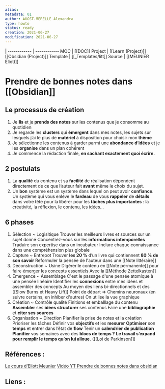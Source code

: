 ```yaml
---
alias:
metadata: 01
author: AUGST-MERELLE Alexandra
type: howto
status: ready
creation: 2021-06-27
modification: 2021-06-27
---
```

 | 
------------ | ------------
MOC | [[DOC]]
Project | [[Learn (Project)]] [[Obsidian (Project)]]
Template | [[_Templates/litt]]
Source | [[MEUNIER Eliott]]
# Prendre de bonnes notes dans [[Obsidian]]
## Le processus de création
1.  Je **lis** et je **prends des notes** sur les contenus que je consomme au quotidien
2.  Je regarde les **clusters** qui **émergent** dans mes notes, les sujets sur lesquels j’ai le plus de **matériel** à disposition pour choisir mon **thème**
3.  Je sélectionne les contenus à garder parmi une **abondance d’idées** et je les **organise** dans un plan cohérent
4.  Je commence la rédaction finale, **en sachant exactement quoi écrire.**

## 2 postulats
1.  La **qualité** du contenu et sa **facilité** de réalisation dépendent directement de ce que l’auteur fait **avant** même le choix du sujet.
2.  Un **bon** système est un système dans lequel on peut avoir **confiance**. Un système qui vous enlève le **fardeau** de vous **rappeler** de **détails** dans votre tête pour la libérer pour les **tâches plus importantes** : la créativité, la réflexion, le contenu, les idées…

## 6 phases
1. Sélection
~ Logisitique
Trouver les meilleurs livres et sources sur un sujet donné
Concentrez-vous sur les **informations intemporelles**
Traduire son expertise dans un incubateur
Inclure chaque connaissance dans une compréhension plus globale
2. Capture
~ Entrepot
Trouver **les 20 %** d’un livre qui contiennent **80 % de son savoir**
Reformuler la pensée de l'auteur dans une [[Note littéraire]]
3. Déconstruction
~ Usine
Digérer le contenu en [[Note permanente]] pour faire émerger les concepts essentiels
Avec la [[Méthode Zettelkasten]]
4. Emergence
~ Assemblage
C'est le passage d'une pensée atomique à une pensée linéaire
Identifier les **connexions** entre mes idées et assembler des concepts
Au moyen des liens bi-directionnels et des [[Slow Burns et Heavy Lift]]
Point de départ => Chemins neuronaux (en suivre certains, en inhiber d'autres)
On utilise la vue graphique
5. Création
~ Contrôle qualité
Finitions et emballlage du contenu
**Assembler** ses **idées**
**structurer** ses contenus
Faire une **bibliographie** et **citer ses sources**
6. Organisation
~ Direction
Planifier la prise de notes et la création
Prioriser les tâches
Définir vos **objectifs** et les **mesurer**
**Optimiser** son **temps** et entrer dans l’état de **flow**
Tenir un **calendrier** **de publication**
**Planifier** vos semaines avec des **blocs de temps ?**
**Le travail s’expand pour remplir le temps qu’on lui alloue.** ([[Loi de Parkinson]])

## Références :
[Le cours d'Eliott Meunier](https://school.atomicthinking.fr/cours)
[Vidéo YT Prendre de bonnes notes dans obsidian](https://www.youtube.com/watch?v=Zawx-N3-iko)

## Liens :

